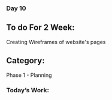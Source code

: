 ### Day 10

## To do For 2 Week:
Creating Wireframes of website's pages

## Category: 
Phase 1 - Planning

### Today’s Work:
